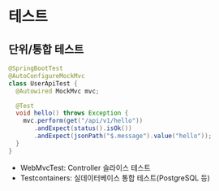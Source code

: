 # 테스트

## 단위/통합 테스트
```java
@SpringBootTest
@AutoConfigureMockMvc
class UserApiTest {
  @Autowired MockMvc mvc;

  @Test
  void hello() throws Exception {
    mvc.perform(get("/api/v1/hello"))
       .andExpect(status().isOk())
       .andExpect(jsonPath("$.message").value("hello"));
  }
}
```

- WebMvcTest: Controller 슬라이스 테스트
- Testcontainers: 실데이터베이스 통합 테스트(PostgreSQL 등)

